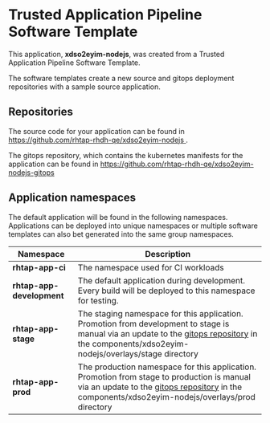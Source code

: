 # Trusted Application Pipeline Software Template

This application, **xdso2eyim-nodejs**, was created from a Trusted Application Pipeline Software Template.

The software templates create a new source and gitops deployment repositories with a sample source application. 

## Repositories

The source code for your application can be found in [https://github.com/rhtap-rhdh-qe/xdso2eyim-nodejs ](https://github.com/rhtap-rhdh-qe/xdso2eyim-nodejs ).
 
The gitops repository, which contains the kubernetes manifests for the application can be found in 
[https://github.com/rhtap-rhdh-qe/xdso2eyim-nodejs-gitops ](https://github.com/rhtap-rhdh-qe/xdso2eyim-nodejs-gitops ) 

## Application namespaces 

The default application will be found in the following namespaces. Applications can be deployed into unique namespaces or multiple software templates can also bet generated into the same group namespaces.  

|  Namespace   |  Description   |  
| -------- | -------- |
| **rhtap-app-ci** | The namespace used for CI workloads |
| **rhtap-app-development** | The default application during development. Every build will be deployed to this namespace for testing. |
| **rhtap-app-stage** | The staging namespace for this application. Promotion from development to stage is manual via an update to the [gitops repository](https://github.com/rhtap-rhdh-qe/xdso2eyim-nodejs-gitops ) in the components/xdso2eyim-nodejs/overlays/stage directory |
| **rhtap-app-prod** | The production namespace for this application. Promotion from stage to production is manual via an update to the [gitops repository](https://github.com/rhtap-rhdh-qe/xdso2eyim-nodejs-gitops ) in the components/xdso2eyim-nodejs/overlays/prod directory |